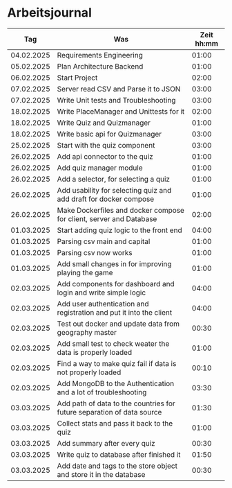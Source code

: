 # Arbeitsjournal

| **Tag**    | **Was**                                                                | **Zeit** hh:mm |
| ---------- | ---------------------------------------------------------------------- | -------------- |
| 04.02.2025 | Requirements Engineering                                               | 01:00          |
| 05.02.2025 | Plan Architecture Backend                                              | 01:00          |
| 06.02.2025 | Start Project                                                          | 02:00          |
| 07.02.2025 | Server read CSV and Parse it to JSON                                   | 03:00          |
| 07.02.2025 | Write Unit tests and Troubleshooting                                   | 03:00          |
| 18.02.2025 | Write PlaceManager and Unittests for it                                | 02:00          |
| 18.02.2025 | Write Quiz and Quizmanager                                             | 01:00          |
| 18.02.2025 | Write basic api for Quizmanager                                        | 03:00          |
| 25.02.2025 | Start with the quiz component                                          | 03:00          |
| 26.02.2025 | Add api connector to the quiz                                          | 01:00          |
| 26.02.2025 | Add quiz manager module                                                | 01:00          |
| 26.02.2025 | Add a selector, for selecting a quiz                                   | 01:00          |
| 26.02.2025 | Add usability for selecting quiz and add draft for docker compose      | 01:00          |
| 26.02.2025 | Make Dockerfiles and docker compose for client, server and Database    | 02:00          |
| 01.03.2025 | Start adding quiz logic to the front end                               | 04:00          |
| 01.03.2025 | Parsing csv main and capital                                           | 01:00          |
| 01.03.2025 | Parsing csv now works                                                  | 01:00          |
| 01.03.2025 | Add small changes in for improving playing the game                    | 01:00          |
| 02.03.2025 | Add components for dashboard and login and write simple logic          | 04:00          |
| 02.03.2025 | Add user authentication and registration and put it into the client    | 04:00          |
| 02.03.2025 | Test out docker and update data from geography master                  | 00:30          |
| 02.03.2025 | Add small test to check weater the data is properly loaded             | 01:00          |
| 02.03.2025 | Find a way to make quiz fail if data is not properly loaded            | 00:10          |
| 02.03.2025 | Add MongoDB to the Authentication and a lot of troubleshooting         | 03:30          |
| 03.03.2025 | Add path of data to the countries for future separation of data source | 01:30          |
| 03.03.2025 | Collect stats and pass it back to the quiz                             | 01:00          |
| 03.03.2025 | Add summary after every quiz                                           | 00:30          |
| 03.03.2025 | Write quiz to database after finished it                               | 01:50          |
| 03.03.2025 | Add date and tags to the store object and store it in the database     | 00:30          |
